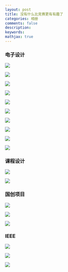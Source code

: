 ```yaml
---
layout: post
title: 没有什么比竞赛更有有趣了
categories: 相册
comments: false
description: 
keywords: 
mathjax: true
---
```


### 电子设计

![](/images/links/IMG_0986.JPG)

![](/images/links/201.jpg)

![](/images/links/202.jpg)

![](/images/links/203.jpg)

![](/images/links/20140818504.jpg)

![](/images/links/20140818494.jpg)


![](/images/links/IMG_5492.JPG)

![](/images/links/IMG_0976.JPG)

![](/images/links/IMG_0977.JPG)


![](/images/links/20140814483.jpg)

### 课程设计

![](/images/links/20110703443.jpg)

![](/images/links/2018-10-10-10-33-13.jpg)


### 国创项目

![](/images/links/20140910579.jpg)

![](/images/links/20110707880.jpg)


![](/images/links/242.jpg)

### IEEE

![](/images/links/IMG_0547.JPG)

![](/images/links/IMG_0538.JPG)


![](/images/links/254.jpg)


